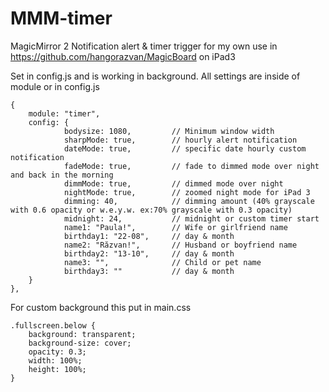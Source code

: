 # MMM-timer
MagicMirror 2 Notification alert & timer trigger for my own use in https://github.com/hangorazvan/MagicBoard on iPad3

Set in config.js and is working in background.
All settings are inside of module or in config.js

	{
		module: "timer",
		config: {
				bodysize: 1080,			// Minimum window width
				sharpMode: true,		// hourly alert notification
				dateMode: true,			// specific date hourly custom notification
				fadeMode: true,			// fade to dimmed mode over night and back in the morning
				dimmMode: true,			// dimmed mode over night
				nightMode: true,		// zoomed night mode for iPad 3
				dimming: 40,			// dimming amount (40% grayscale with 0.6 opacity or w.e.y.w. ex:70% grayscale with 0.3 opacity)
				midnight: 24,			// midnight or custom timer start
				name1: "Paula!",		// Wife or girlfriend name
				birthday1: "22-08",		// day & month
				name2: "Răzvan!",		// Husband or boyfriend name
				birthday2: "13-10",		// day & month
				name3: "",				// Child or pet name
				birthday3: ""			// day & month
		}
	},
	
For custom background this put in main.css
	
	.fullscreen.below {
		background: transparent;
		background-size: cover;
		opacity: 0.3;
		width: 100%;
		height: 100%;
	}
